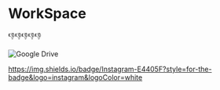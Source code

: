 
# WorkSpace
👎👎👎👎👎

![Google Drive](https://img.shields.io/badge/Google%20Drive-4285F4?style=for-the-badge&logo=googledrive&logoColor=white)

https://img.shields.io/badge/Instagram-E4405F?style=for-the-badge&logo=instagram&logoColor=white
